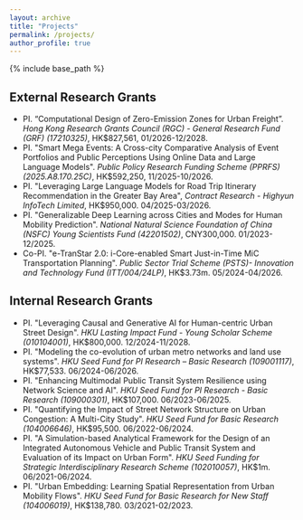 ```yaml
---
layout: archive
title: "Projects"
permalink: /projects/
author_profile: true
---
```


{% include base_path %}

## External Research Grants
* PI. “Computational Design of Zero-Emission Zones for Urban Freight”. *Hong Kong Research Grants Council (RGC) - General Research Fund (GRF) (17210325)*, HK$827,561, 01/2026-12/2028.
* PI. "Smart Mega Events: A Cross-city Comparative Analysis of Event Portfolios and Public Perceptions Using Online Data and Large Language Models". *Public Policy Research Funding Scheme (PPRFS) (2025.A8.170.25C)*, HK$592,250, 11/2025-10/2026.
* PI. "Leveraging Large Language Models for Road Trip Itinerary Recommendation in the Greater Bay Area", *Contract Research - Highyun InfoTech Limited*, HK$950,000. 04/2025-03/2026.
* PI. "Generalizable Deep Learning across Cities and Modes for Human Mobility Prediction". *National Natural Science Foundation of China (NSFC) Young Scientists Fund (42201502)*, CNY300,000. 01/2023-12/2025.
* Co-PI. "e-TranStar 2.0: i-Core-enabled Smart Just-in-Time MiC Transportation Planning". *Public Sector Trial Scheme (PSTS)- Innovation and Technology Fund (ITT/004/24LP)*, HK$3.73m. 05/2024-04/2026.

## Internal Research Grants
* PI. "Leveraging Causal and Generative AI for Human-centric Urban Street Design". *HKU Lasting Impact Fund - Young Scholar Scheme (010104001)*, HK$800,000. 12/2024-11/2028.
* PI. "Modeling the co-evolution of urban metro networks and land use systems". *HKU Seed Fund for PI Research – Basic Research (109001117)*, HK$77,533. 06/2024-06/2026.
* PI. "Enhancing Multimodal Public Transit System Resilience using Network Science and AI". *HKU Seed Fund for PI Research - Basic Research (109000301)*, HK$107,000. 06/2023-06/2025.
* PI. "Quantifying the Impact of Street Network Structure on Urban Congestion: A Multi-City Study". *HKU Seed Fund for Basic Research (104006646)*, HK$95,500. 06/2022-06/2024.
* PI. "A Simulation-based Analytical Framework for the Design of an Integrated Autonomous Vehicle and Public Transit System and Evaluation of its Impact on Urban Form". *HKU Seed Funding for Strategic Interdisciplinary Research Scheme (102010057)*, HK$1m. 06/2021-06/2024.
* PI. "Urban Embedding: Learning Spatial Representation from Urban Mobility Flows". *HKU Seed Fund for Basic Research for New Staff (104006019)*, HK$138,780. 03/2021-02/2023.
